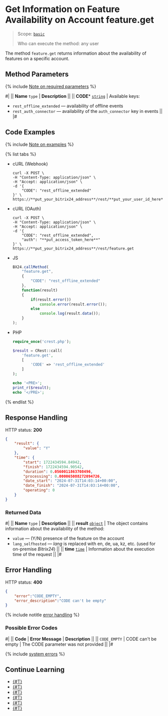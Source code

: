 # Get Information on Feature Availability on Account feature.get

> Scope: [`basic`](../../scopes/permissions.md)
>
> Who can execute the method: any user

The method `feature.get` returns information about the availability of features on a specific account.

## Method Parameters

{% include [Note on required parameters](../../../_includes/required.md) %}

#|
|| **Name**
`type` | **Description** ||
|| **CODE***
[`string`](../../data-types.md) | Available keys:
- `rest_offline_extended` — availability of offline events
- `rest_auth_connector` — availability of the `auth_connector` key in events ||
|#

## Code Examples

{% include [Note on examples](../../../_includes/examples.md) %}

{% list tabs %}

- cURL (Webhook)

    ```curl
    curl -X POST \
    -H "Content-Type: application/json" \
    -H "Accept: application/json" \
    -d '{
        "CODE": "rest_offline_extended"
    }' \
    https://**put_your_bitrix24_address**/rest/**put_your_user_id_here**/**put_your_webhook_here**/feature.get
    ```

- cURL (OAuth)

    ```curl
    curl -X POST \
    -H "Content-Type: application/json" \
    -H "Accept: application/json" \
    -d '{
        "CODE": "rest_offline_extended",
        "auth": "**put_access_token_here**"
    }' \
    https://**put_your_bitrix24_address**/rest/feature.get
    ```

- JS

    ```js
    BX24.callMethod(
        "feature.get",
        {
            "CODE": "rest_offline_extended"
        },
        function(result)
        {
            if(result.error())
                console.error(result.error());
            else
                console.log(result.data());
        }
    );
    ```

- PHP

    ```php
    require_once('crest.php');

    $result = CRest::call(
        'feature.get',
        [
            'CODE' => 'rest_offline_extended'
        ]
    );

    echo '<PRE>';
    print_r($result);
    echo '</PRE>';
    ```

{% endlist %}

## Response Handling

HTTP status: **200**

```json
{
    "result": {
        "value": "Y"
    },
    "time": {
        "start": 1722434594.84942,
        "finish": 1722434594.90542,
        "duration": 0.0560011863708496,
        "processing": 0.000065088272094726,
        "date_start": "2024-07-31T14:03:14+00:00",
        "date_finish": "2024-07-31T14:03:14+00:00",
        "operating": 0
    }
}
```

### Returned Data

#|
|| **Name**
`type` | **Description** ||
|| **result**
[`object`](../../data-types.md) | The object contains information about the availability of the method:
- `value` — (Y/N) presence of the feature on the account
- `lang_selfhosted` — *lang* is replaced with en, de, ua, kz, etc. (used for on-premise *Bitrix24*) ||
|| **time**
[`time`](../../data-types.md) | Information about the execution time of the request ||
|#

## Error Handling

HTTP status: **400**

```json
{
    "error":"CODE_EMPTY",
    "error_description":"CODE can't be empty"
}
```

{% include notitle [error handling](../../../_includes/error-info.md) %} 

### Possible Error Codes

#|
|| **Code** | **Error Message** | **Description** ||
|| `CODE_EMPTY` | CODE can't be empty | The CODE parameter was not provided ||
|#

{% include [system errors](../../../_includes/system-errors.md) %}

## Continue Learning

- [{#T}](./method-get.md)
- [{#T}](./scope.md)
- [{#T}](./app-info.md)
- [{#T}](./access-name.md)
- [{#T}](./server-time.md)
- [{#T}](./methods.md)